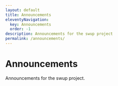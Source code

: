 ```yaml
---
layout: default
title: Announcements
eleventyNavigation:
  key: Announcements
  order: -1
description: Announcements for the swup project
permalink: /announcements/
---
```


# Announcements

Announcements for the swup project.
